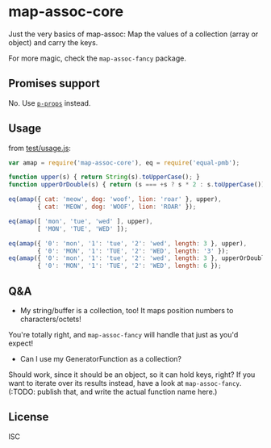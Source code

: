 ﻿
<!--#echo json="package.json" key="name" underline="=" -->
map-assoc-core
==============
<!--/#echo -->

<!--#echo json="package.json" key="description" -->
Just the very basics of map-assoc: Map the values of a collection (array or
object) and carry the keys.
<!--/#echo -->

For more magic, check the `map-assoc-fancy` package.



Promises support
----------------

No. Use [`p-props`][p-props] instead.

  [p-props]: https://github.com/sindresorhus/p-props



Usage
-----
from [test/usage.js](test/usage.js):

<!--#include file="test/usage.js" start="  //#u" stop="  //#r"
  outdent="  " code="javascript" -->
<!--#verbatim lncnt="17" -->
```javascript
var amap = require('map-assoc-core'), eq = require('equal-pmb');

function upper(s) { return String(s).toUpperCase(); }
function upperOrDouble(s) { return (s === +s ? s * 2 : s.toUpperCase()); }

eq(amap({ cat: 'meow', dog: 'woof', lion: 'roar' }, upper),
        { cat: 'MEOW', dog: 'WOOF', lion: 'ROAR' });

eq(amap([ 'mon', 'tue', 'wed' ], upper),
        [ 'MON', 'TUE', 'WED' ]);

eq(amap({ '0': 'mon', '1': 'tue', '2': 'wed', length: 3 }, upper),
        { '0': 'MON', '1': 'TUE', '2': 'WED', length: '3' });
eq(amap({ '0': 'mon', '1': 'tue', '2': 'wed', length: 3 }, upperOrDouble),
        { '0': 'MON', '1': 'TUE', '2': 'WED', length: 6 });
```
<!--/include-->



<!--#toc stop="scan" -->


Q&A
---

  * My string/buffer is a collection, too!
    It maps position numbers to characters/octets!

You're totally right, and `map-assoc-fancy` will handle
that just as you'd expect!

  * Can I use my GeneratorFunction as a collection?

Should work, since it should be an object, so it can hold keys, right?
If you want to iterate over its results instead,
have a look at `map-assoc-fancy`.
(:TODO: publish that, and write the actual function name here.)




License
-------
<!--#echo json="package.json" key=".license" -->
ISC
<!--/#echo -->

